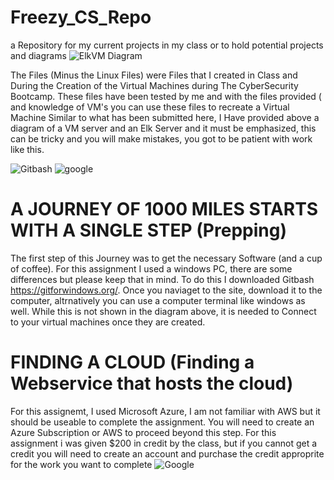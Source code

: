 # Freezy_CS_Repo
a Repository for my current projects in my class or to hold potential projects and diagrams
![ElkVM Diagram](https://github.com/MrFreeze64/Freezy_CS_Repo/blob/main/VM-Diagrams/Elk_VM%20Diagram.PNG)

The Files (Minus the Linux Files) were Files that I created in Class and During the Creation of the Virtual Machines during The CyberSecurity Bootcamp.  These files have been tested by me and with the files provided ( and knowledge of VM's you can use these files to recreate a Virtual Machine Similar to what has been submitted here, I Have provided above a diagram of a VM server and an Elk Server and it must be emphasized, this can be tricky and you will make mistakes, you got to be patient with work like this.

![Gitbash](https://appuals.com/wp-content/uploads/2020/06/intro.jpg) ![google](https://initialcommit.com/img/initialcommit/how-to-paste-in-git-bash.png)
# A JOURNEY OF 1000 MILES STARTS WITH A SINGLE STEP (Prepping)
The first step of this Journey was to get the necessary Software (and a cup of coffee).  For this assignment I used a windows PC, there are some differences but please keep that in mind.  To do this I downloaded Gitbash https://gitforwindows.org/.  Once you naviaget to the site, download it to the computer, altrnatively you can use a computer terminal like windows as well.  While this is not shown in the diagram above, it is needed to Connect to your virtual machines once they are created.

#  FINDING A CLOUD (Finding a Webservice that hosts the cloud)
For this assignemt, I used Microsoft Azure, I am not familiar with AWS but it should be useable to complete the assignment. You will need to create an Azure Subscription or AWS to proceed beyond this step. For this assignment i was given $200 in credit by the class, but if you cannot get a credit you will need to create an account and purchase the credit approprite for the work you want to complete 
![Google]([https://appuals.com/wp-content/uploads/2020/06/intro.jpg](https://www.google.com/imgres?imgurl=https%3A%2F%2Fswimburger.net%2Fmedia%2Fppnn3pcl%2Fazure.png&imgrefurl=https%3A%2F%2Fswimburger.net%2Fblog%2Fazure%2Fazure-has-a-new-logo-but-where-do-you-download-it-here&tbnid=9WMAzKt7Lk1xmM&vet=12ahUKEwijitOa5fP3AhV18VMKHXeRAz0QMygAegUIARC5AQ..i&docid=8c0eB36ZgIkQ2M&w=3000&h=3000&q=azure%20portal%20logo&hl=en&client=firefox-b-1-d&ved=2ahUKEwijitOa5fP3AhV18VMKHXeRAz0QMygAegUIARC5AQ))
